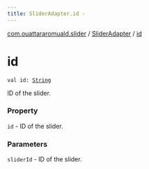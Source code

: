 ```yaml
---
title: SliderAdapter.id - 
---
```


[com.ouattararomuald.slider](../index.html) / [SliderAdapter](index.html) / [id](./id.html)

# id

`val id: `[`String`](https://kotlinlang.org/api/latest/jvm/stdlib/kotlin/-string/index.html)

ID of the slider.

### Property

`id` - ID of the slider.

### Parameters

`sliderId` - ID of the slider.